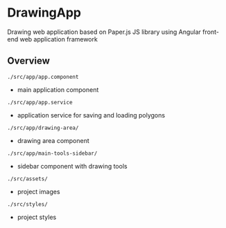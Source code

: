 # DrawingApp

Drawing web application based on Paper.js JS library using Angular front-end web application framework

## Overview

`./src/app/app.component`
- main application component

`./src/app/app.service`
- application service for saving and loading polygons

`./src/app/drawing-area/`
- drawing area component

`./src/app/main-tools-sidebar/`
- sidebar component with drawing tools

`./src/assets/`
- project images

`./src/styles/`
- project styles